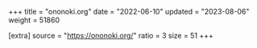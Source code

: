 +++
title = "ononoki.org"
date = "2022-06-10"
updated = "2023-08-06"
weight = 51860

[extra]
source = "https://ononoki.org/"
ratio = 3
size = 51
+++
